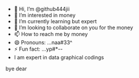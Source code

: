 - 👋 Hi, I’m @github444jii
- 👀 I’m interested in money
- 🌱 I’m currently learning but expert
- 💞️ I’m looking to collaborate on you for the money
- 📫 How to reach me by money 
- 😄 Pronouns: ...naa#33^
- ⚡ Fun fact: ...yp#*--
- I am expert in data graphical codings 

<!---
github444jii/github444jii is a ✨ special ✨ repository because its `README.md` (this file) appears on your GitHub profile.
You can click the Preview link to take a look at your changes.
--->
bye dear
